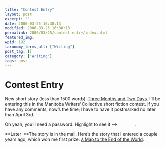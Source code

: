 ```yaml
---
title: "Contest Entry"
layout: post
excerpt: ""
date: 2006-03-25 16:38:13
modified: 2006-03-25 16:38:13
permalink: 2006/03/25/contest-entry/index.html
featured_img: 
wpid: 192
taxonomy_terms_all: ["Writing"]
post_tag: []
category: ["Writing"]
tags: post
---
```


# Contest Entry

New short story (less than 1500 words)–[Three Months and Two Days](http://www.patrickjohanneson.com/deardiary/three-months-and-two-days/). I’ll be entering this in the Manitoba Writers’ Collective short fiction contest. If you have any comments, now’s the time; I have to have it postmarked no later than April 3rd.

Oh yeah, you’ll need a password. Highlight to see it –&gt; <span style="color: #fff;font-weight: bold">tommy</span> .

**Later–**The story is in the mail. Here’s the story that I entered a couple years ago, which won me first prize: [A Map to the End of the World](http://www.patrickjohanneson.com/deardiary/map-end-world/).